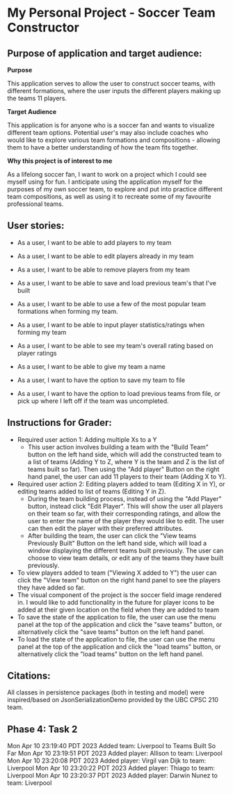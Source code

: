 # My Personal Project - Soccer Team Constructor

## Purpose of application and target audience:

**Purpose**

This application serves to allow the user to construct soccer teams, 
with different formations, where the user inputs the different players making up
the teams 11 players.

**Target Audience**

This application is for anyone who is a soccer fan and wants to visualize different
team options. Potential user's may also include coaches who would like to explore 
various team formations and compositions - allowing them to have a better understanding
of how the team fits together.

**Why this project is of interest to me**

As a lifelong soccer fan, I want to work on a project which I could see myself using 
for fun. I anticipate using the application myself for the purposes of my own soccer
team, to explore and put into practice different team compositions, as well as using it
to recreate some of my favourite professional teams.


## User stories:
- As a user, I want to be able to add players to my team
- As a user, I want to be able to edit players already in my team
- As a user, I want to be able to remove players from my team
- As a user, I want to be able to save and load previous team's that I've built
- As a user, I want to be able to use a few of the most popular team formations when forming my team.
- As a user, I want to be able to input player statistics/ratings when forming my team
- As a user, I want to be able to see my team's overall rating based on player ratings
- As a user, I want to be able to give my team a name

- As a user, I want to have the option to save my team to file
- As a user, I want to have the option to load previous teams from file, or pick up where I left off if the team
was uncompleted.

## Instructions for Grader:
- Required user action 1: Adding multiple Xs to a Y
  - This user action involves building a team with the "Build Team" button on the left hand side, which will add the
    constructed team to a list of teams (Adding Y to Z, where Y is the team and Z is the list of teams built so far). 
    Then using the "Add player" Button on the right hand panel, the user can add 11 players to their team (Adding X to
    Y).
- Required user action 2: Editing players added to team (Editing X in Y), or editing teams added to list of teams
  (Editing Y in Z).
    - During the team building process, instead of using the "Add Player" button, instead click "Edit Player". This will
      show the user all players on their team so far, with their corresponding ratings, and allow the user to enter the
      name of the player they would like to edit. The user can then edit the player with their preferred attributes.
    - After building the team, the user can click the "View teams Previously Built" Button on the left hand side, which
      will load a window displaying the different teams built previously. The user can choose to view team details, or
      edit any of the teams they have built previously.
- To view players added to team ("Viewing X added to Y") the user can click the "View team" button on the right hand
  panel to see the players they have added so far.
- The visual component of the project is the soccer field image rendered in. I would like to add functionality in the
  future for player icons to be added at their given location on the field when they are added to team
- To save the state of the application to file, the user can use the menu panel at the top of the application and click
  the "save teams" button, or alternatively click the "save teams" button on the left hand panel.
- To load the state of the application to file, the user can use the menu panel at the top of the application and click
  the "load teams" button, or alternatively click the "load teams" button on the left hand panel.

## Citations:
All classes in persistence packages (both in testing and model) were inspired/based on JsonSerializationDemo provided by
the UBC CPSC 210 team.

## Phase 4: Task 2
Mon Apr 10 23:19:40 PDT 2023
Added team: Liverpool to Teams Built So Far
Mon Apr 10 23:19:51 PDT 2023
Added player: Allison to team: Liverpool
Mon Apr 10 23:20:08 PDT 2023
Added player: Virgil van Dijk to team: Liverpool
Mon Apr 10 23:20:22 PDT 2023
Added player: Thiago to team: Liverpool
Mon Apr 10 23:20:37 PDT 2023
Added player: Darwin Nunez to team: Liverpool